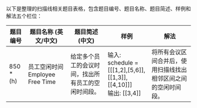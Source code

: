 
以下是整理的扫描线相关题目表格，包含题目编号、题目名称、题目简述、样例和解法五个栏位：

| **题目编号**        | **题目名称 (英文/中文)**          | **题目简述 (中文)**             | **样例**                                                                | **解法**                                |
| --------------- | ------------------------- | ------------------------- | --------------------------------------------------------------------- | ------------------------------------- |
| 850<br>*<br>(h) | 员工空闲时间 Employee Free Time | 给定多个员工的会议时间，找出所有员工的空闲时间段。 | 输入:  <br>schedule = [[[1,2],[5,6]],[[1,3]],[[4,10]]]  <br>输出: [[3,4]] | 将所有会议区间合并后，使用扫描线找出相邻区间之间的空闲时间段。       |
